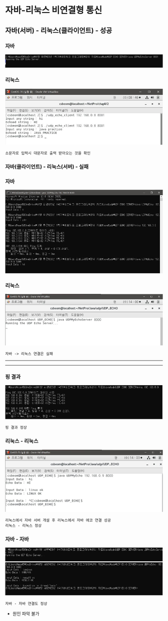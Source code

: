 # 자바-리눅스 비연결형 통신
## 자바(서버) - 리눅스(클라이언트) - 성공
### 자바
![1](/img5/javaudp_server.JPG)
### 리눅스
![1](/img5/linuxudp_client.JPG)

```
소문자로 입력시 대문자로 출력 받아오는 것을 확인
```
### 자바(클라이언트) - 리눅스(서버) - 실패
### 자바
![1](/img5/javaudp_client.JPG)
### 리눅스
![1](/img5/linuxudp_server.JPG)
```
자바 -> 리눅스 연결은 실패
```
---
---
### 핑 결과
![1](/img5/ping_result.JPG)
```
핑 결과 정상
```
### 리눅스 - 리눅스
![1](/img5/java_result.JPG)
```
리눅스에서 자바 서버 개설 후 리눅스에서 자바 에코 연결 성공
리눅스 - 리눅스 정상
```
### 자바 - 자바
![1](/img5/java_java_server.JPG)
![1](/img5/java_java_client.JPG)
```
자바 - 자바 연결도 정상
```

* 원인 파악 불가



